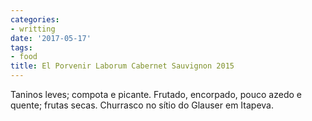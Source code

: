 ```yaml
---
categories:
- writting
date: '2017-05-17'
tags:
- food
title: El Porvenir Laborum Cabernet Sauvignon 2015
---
```


Taninos leves; compota e picante. Frutado, encorpado, pouco azedo e quente; frutas secas. Churrasco no sítio do Glauser em Itapeva.

